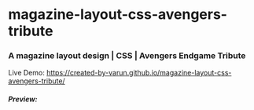 # magazine-layout-css-avengers-tribute
### A magazine layout design | CSS | Avengers Endgame Tribute
Live Demo: https://created-by-varun.github.io/magazine-layout-css-avengers-tribute/

##### Preview:
